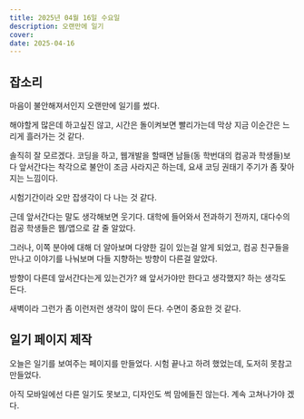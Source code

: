 ```yaml
---
title: 2025년 04월 16일 수요일
description: 오랜만에 일기
cover:
date: 2025-04-16
---
```


## 잡소리

마음이 불안해져서인지 오랜만에 일기를 썼다.

해야할게 많은데 하고싶진 않고, 시간은 돌이켜보면 빨리가는데 막상 지금 이순간은 느리게 흘러가는 것 같다.

솔직히 잘 모르겠다.
코딩을 하고, 웹개발을 할때면 남들(동 학번대의 컴공과 학생들)보다 앞서간다는 착각으로 불안이 조금 사라지곤 하는데, 요새 코딩 권태기 주기가 좀 잦아지는 느낌이다.

시험기간이라 오만 잡생각이 다 나는 것 같다.

근데 앞서간다는 말도 생각해보면 웃기다.
대학에 들어와서 전과하기 전까지, 대다수의 컴공 학생들은 웹/앱으로 갈 줄 알았다.

그러나, 이쪽 분야에 대해 더 알아보며 다양한 길이 있는걸 알게 되었고, 컴공 친구들을 만나고 이야기를 나눠보며 다들 지향하는 방향이 다른걸 알았다.

방향이 다른데 앞서간다는게 있는건가? 왜 앞서가야만 한다고 생각했지? 하는 생각도 든다.

새벽이라 그런가 좀 이런저런 생각이 많이 든다.
수면이 중요한 것 같다.

## 일기 페이지 제작

오늘은 일기를 보여주는 페이지를 만들었다.
시험 끝나고 하려 했었는데, 도저히 못참고 만들었다.

아직 모바일에선 다른 일기도 못보고, 디자인도 썩 맘에들진 않는다.
계속 고쳐나가야 겠다.
